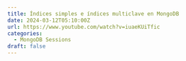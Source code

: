```yaml
---
title: Índices simples e índices multiclave en MongoDB
date: 2024-03-12T05:10:00Z
url: https://www.youtube.com/watch?v=iuaeKUiTfic
categories:
  - MongoDB Sessions
draft: false
---
```

